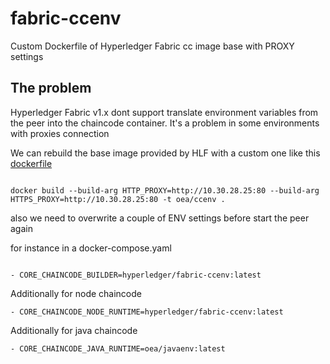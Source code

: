 # fabric-ccenv
Custom Dockerfile of Hyperledger Fabric cc image base with PROXY settings

## The problem

Hyperledger Fabric v1.x dont support translate environment variables from the peer into the chaincode container. It's a problem in some environments with proxies connection

We can rebuild the base image provided by HLF with a custom one like this [dockerfile](dockerfile)

~~~ 

docker build --build-arg HTTP_PROXY=http://10.30.28.25:80 --build-arg HTTPS_PROXY=http://10.30.28.25:80 -t oea/ccenv .

~~~

also we need to overwrite a couple of ENV settings before start the peer again

for instance in a docker-compose.yaml
~~~

- CORE_CHAINCODE_BUILDER=hyperledger/fabric-ccenv:latest

~~~

Additionally for node chaincode

~~~
- CORE_CHAINCODE_NODE_RUNTIME=hyperledger/fabric-ccenv:latest
~~~


Additionally for java chaincode

~~~
- CORE_CHAINCODE_JAVA_RUNTIME=oea/javaenv:latest
~~~
